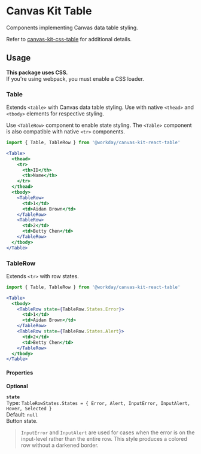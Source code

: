 # Canvas Kit Table

Components implementing Canvas data table styling.

Refer to [canvas-kit-css-table](https://ghe.megaleo.com/design/canvas-kit-css/tree/master/modules/canvas-kit-css-table) for additional details.

## Usage

**This package uses CSS.**  
If you're using webpack, you must enable a CSS loader.

### Table

Extends `<table>` with Canvas data table styling. Use with native `<thead>` and `<tbody>` elements for respective styling.

Use `<TableRow>` component to enable state styling. The `<Table>` component is also compatible with native `<tr>` components.

```jsx
import { Table, TableRow } from '@workday/canvas-kit-react-table'

<Table>
  <thead>
    <tr>
      <th>ID</th>
      <th>Name</th>
    </tr>
  </thead>
  <tbody>
    <TableRow>
      <td>1</td>
      <td>Aidan Brown</td>
    </TableRow>
    <TableRow>
      <td>2</td>
      <td>Betty Chen</td>
    </TableRow>
  </tbody>
</Table>
```

### TableRow

Extends `<tr>` with row states.

```jsx
import { Table, TableRow } from '@workday/canvas-kit-react-table'

<Table>
  <tbody>
    <TableRow state={TableRow.States.Error}>
      <td>1</td>
      <td>Aidan Brown</td>
    </TableRow>
    <TableRow state={TableRow.States.Alert}>
      <td>2</td>
      <td>Betty Chen</td>
    </TableRow>
  </tbody>
</Table>
```

#### Properties

**Optional**

**`state`**  
Type: `TableRowStates.States = { Error, Alert, InputError, InputAlert, Hover, Selected }`  
Default: `null`  
Button state.

> `InputError` and `InputAlert` are used for cases when the error is on the input-level rather than the entire row. This style produces a colored row without a darkened border.
